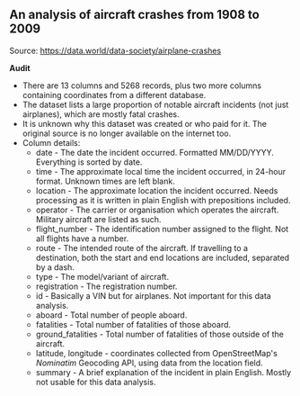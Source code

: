## An analysis of aircraft crashes from 1908 to 2009

Source: https://data.world/data-society/airplane-crashes

**Audit**

- There are 13 columns and 5268 records, plus two more columns containing coordinates from a different database.
- The dataset lists a large proportion of notable aircraft incidents (not just airplanes), which are mostly fatal crashes.
- It is unknown why this dataset was created or who paid for it. The original source is no longer available on the internet too.
- Column details:
  - date - The date the incident occurred. Formatted MM/DD/YYYY. Everything is sorted by date.
  - time - The approximate local time the incident occurred, in 24-hour format. Unknown times are left blank.
  - location - The approximate location the incident occurred. Needs processing as it is written in plain English with prepositions included.
  - operator - The carrier or organisation which operates the aircraft. Military aircraft are listed as such.
  - flight_number - The identification number assigned to the flight. Not all flights have a number.
  - route - The intended route of the aircraft. If travelling to a destination, both the start and end locations are included, separated by a dash.
  - type - The model/variant of aircraft.
  - registration - The registration number.
  - id - Basically a VIN but for airplanes. Not important for this data analysis.
  - aboard - Total number of people aboard.
  - fatalities - Total number of fatalities of those aboard.
  - ground_fatalities - Total number of fatalities of those outside of the aircraft.
  - latitude, longitude - coordinates collected from OpenStreetMap's _Nominatim_ Geocoding API, using data from the location field.
  - summary - A brief explanation of the incident in plain English. Mostly not usable for this data analysis.
